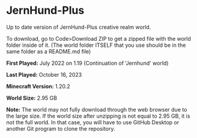 # JernHund-Plus
Up to date version of JernHund-Plus creative realm world.

To download, go to Code>Download ZIP to get a zipped file with the world folder inside of it. (The world folder ITSELF that you use should be in the same folder as a README.md file)

**First Played:** July 2022 on 1.19 (Continuation of 'Jernhund' world)

**Last Played:** October 16, 2023

**Minecraft Version:** 1.20.2

**World Size:** 2.95 GB

**Note:** The world may not fully download through the web browser due to the large size. If the world size after unzipping is not equal to 2.95 GB, it is not the full world. In that case, you will have to use GitHub Desktop or another Git program to clone the repository.

